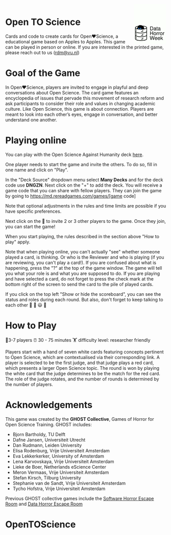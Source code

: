 
<img src="images/GHOST.gif" width="20%" height="20%" align="right">


# Open TO Science
Cards and code to create cards for Open❤️Science, a educational game based on Apples to Apples.
This game can be played in person or online. If you are interested in the printed game, please reach out to us (rdm@vu.nl)

# Goal of the Game
In Open❤️Science, players are invited to engage in playful and deep conversations about Open Science. The card game features an encyclopedia of issues that pervade this movement of research reform and ask participants to consider their role and values in changing academic culture. Like Open Science, this game is about connection. Players are meant to look into each other’s eyes, engage in conversation, and better understand one another. 


# Playing online

You can play with the Open Science Against Humanity deck <a href="https://md.rereadgames.com/" target="_blank">here</a>.

One player needs to start the game and invite the others. To do so, fill in one name and click on "Play". 


In the "Deck Source" dropdown menu select **Many Decks** and for the deck code use **DNGZN**. Next click on the "+" to add the deck. You will receive a game code that you can share with fellow players. They can join the game by going to https://md.rereadgames.com/games/[game code]

Note that optional adjustments in the rules and time limits are possible if you have specific preferences.


Next click on the :loudspeaker: to invite 2 or 3 other players to the game.
Once they join, you can start the game!

When you start playing, the rules described in the section above "How to play" apply.

Note that when playing online, you can't actually "see" whether someone played a card, is thinking. Or who is the Reviewer and who is playing (if you are reviewing, you can't play a card!). If you are confused about what is happening, press the "?" at the top of the game window. The game will tell you what your role is and what you are supposed to do. If you are playing and have selected a card, do not forget to press the check mark at the bottom right of the screen to send the card to the pile of played cards. 

If you click on the top left "Show or hide the scoreboard", you can see the status and roles during each round. But also, don't forget to keep talking to each other :game_die: :ghost: :smiley: :game_die:



# How to Play

🧍3-7 players		⏰ 30 - 75 minutes	🏋️ difficulty level: researcher friendly

Players start with a hand of seven white cards featuring concepts pertinent to Open Science, which are contextualised via their corresponding link. A player is selected to be the first judge, and that judge plays a red card, which presents a larger Open Science topic. The round is won by playing the white card that the judge determines to be the match for the red card. The role of the judge rotates, and the number of rounds is determined by the number of players. 

# Acknowledgements

This game was created by the **GHOST Collective**, Games of Horror for Open Science Training. GHOST includes:


- Bjorn Bartholdy, TU Delft
- Dafne Jansen, Universiteit Utrecht
- Dan Rudmann, Leiden University
- Elisa Rodenburg, Vrije Universiteit Amsterdam 
- Eva Lekkerkerker, University of Amsterdam
- Lena Karvovskaya, Vrije Universiteit Amsterdam
- Lieke de Boer, Netherlands eScience Center
- Meron Vermaas, Vrije Universiteit Amsterdam
- Stefan Kirsch, Tilburg University
- Stephanie van de Sandt, Vrije Universiteit Amsterdam 
- Tycho Hofstra, Vrije Universiteit Amsterdam 

Previous GHOST collective games include the [Software Horror Escape Room](https://nlesc.github.io/softwarehorrorgame/SoftwareHorrorGame.html) and [Data Horror Escape Room](https://sites.google.com/vu.nl/datahorror/home?authuser=0)
# OpenTOScience
